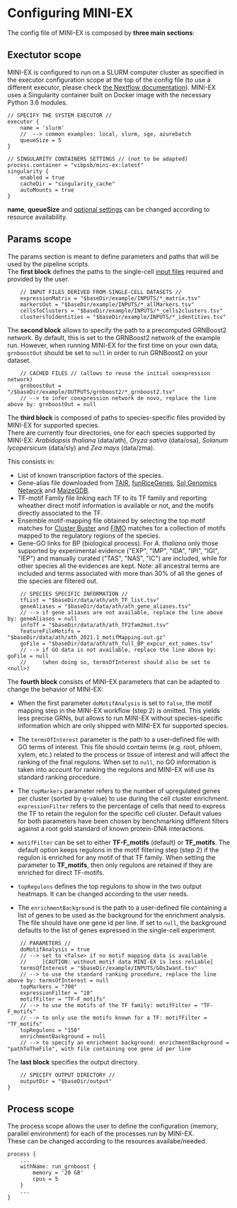 # Configuring MINI-EX

The config file of MINI-EX is composed by **three main sections**:

## **Exectutor scope**
MINI-EX is configured to run on a SLURM computer cluster as specified in the executor configuration scope at the top of the config file (to use a different executor, please check [the Nextflow documentation](https://www.nextflow.io/docs/latest/executor.html)).
MINI-EX uses a Singularity container built on Docker image with the necessary Python 3.6 modules.

```
// SPECIFY THE SYSTEM EXECUTOR //
executor {
    name = 'slurm'
    //  --> common examples: local, slurm, sge, azurebatch
    queueSize = 5
}

// SINGULARITY CONTAINERS SETTINGS // (not to be adapted)
process.container = "vibpsb/mini-ex:latest"
singularity {
    enabled = true
    cacheDir = "singularity_cache"
    autoMounts = true
}
```

**name**, **queueSize** and [optional settings](https://www.nextflow.io/docs/latest/config.html) can be changed according to resource availability. 

## **Params scope**
The params section is meant to define parameters and paths that will be used by the pipeline scripts.  
The **first block** defines the paths to the single-cell [input files](https://github.com/VIB-PSB/MINI-EX/tree/main/example/INPUTS) required and provided by the user. 

```
    // INPUT FILES DERIVED FROM SINGLE-CELL DATASETS //
    expressionMatrix = "$baseDir/example/INPUTS/*_matrix.tsv"
    markersOut = "$baseDir/example/INPUTS/*_allMarkers.tsv"
    cellsToClusters = "$baseDir/example/INPUTS/*_cells2clusters.tsv"
    clustersToIdentities = "$baseDir/example/INPUTS/*_identities.tsv"
```
The **second block** allows to specify the path to a precomputed GRNBoost2 network. By default, this is set to the GRNBoost2 network of the example run. However, when running MINI-EX for the first time on your own data, `grnboostOut` should be set to `null` in order to run GRNBoost2 on your dataset.

```
    // CACHED FILES // (allows to reuse the initial coexpression network)
    grnboostOut = "/$baseDir/example/OUTPUTS/grnboost2/*_grnboost2.tsv"
    // --> to infer coexpression network de novo, replace the line above by: grnboostOut = null
```

The **third block** is composed of paths to species-specific files provided by MINI-EX for supported species.  
There are currently four directories, one for each species supported by MINI-EX: *Arabidopsis thaliana* (data/ath), *Oryza sativa* (data/osa), *Solanum lycopersicum* (data/sly) and *Zea mays* (data/zma).

This consists in:
* List of known transcription factors of the species.
* Gene-alias file downloaded from [TAIR](https://www.arabidopsis.org/download/index-auto.jsp?dir=%2Fdownload_files%2FPublic_Data_Releases%2FTAIR_Data_20140331), [funRiceGenes](https://funricegenes.github.io/), [Sol Genomics Network](https://solgenomics.net/ftp/tomato_genome/annotation/ITAG4.0_release/ITAG4.0_descriptions.txt) and [MaizeGDB](https://www.maizegdb.org/associated_genes?type=all&style=tab).
* TF-motif Family file linking each TF to its TF family and reporting wheather direct motif information is available or not, and the motifs directly associated to the TF.
* Ensemble motif-mapping file obtained by selecting the top motif matches for [Cluster Buster](https://github.com/weng-lab/cluster-buster) and [FIMO](https://meme-suite.org/meme/doc/fimo.html) matches for a collection of motifs mapped to the regulatory regions of the species.
* Gene-GO links for BP (biological process).
For *A. thaliana* only those supported by experimental evidence ("EXP", "IMP", "IDA", "IPI", "IGI", "IEP") and manually curated ("TAS", "NAS", "IC") are included, while for other species all the evidences are kept.
Note: all ancestral terms are included and terms associated with more than 30% of all the genes of the species are filtered out.

```	
    // SPECIES SPECIFIC INFORMATION //
    tfList = "$baseDir/data/ath/ath_TF_list.tsv"
    geneAliases = "$baseDir/data/ath/ath_gene_aliases.tsv"
    // --> if gene aliases are not available, replace the line above by: geneAliases = null 
    infoTf = "$baseDir/data/ath/ath_TF2fam2mot.tsv"
    featureFileMotifs = "$baseDir/data/ath/ath_2021.1_motifMapping.out.gz"
    goFile = "$baseDir/data/ath/ath_full_BP_expcur_ext_names.tsv"
    // --> if GO data is not available, replace the line above by: goFile = null 
    //     (when doing so, termsOfInterest should also be set to <null>)
```
The **fourth block** consists of MINI-EX parameters that can be adapted to change the behavior of MINI-EX:

* When the first parameter `doMotifAnalysis` is set to `false`, the motif mapping step in the MINI-EX workflow (step 2) is omitted. This yields less precise GRNs, but allows to run MINI-EX without species-specific information which are only shipped with MINI-EX for supported species.

* The `termsOfInterest` parameter is the path to a user-defined file with GO terms of interest. This file should contain terms (e.g. root, phloem, xylem, etc.) related to the process or tissue of interest and will affect the ranking of the final regulons. When set to `null`, no GO information is taken into account for ranking the regulons and MINI-EX will use its standard ranking procedure.

* The `topMarkers` parameter refers to the number of upregulated genes per cluster (sorted by q-value) to use during the cell cluster enrichment. `expressionFilter` refers to the percentage of cells that need to express the TF to retain the regulon for the specific cell cluster. Default values for both parameters have been chosen by benchmarking different filters against a root gold standard of known protein-DNA interactions.

* `motifFilter` can be set to either **TF-F_motifs** (default) or **TF_motifs**. The default option keeps regulons in the motif filtering step (step 2) if the regulon is enriched for any motif of that TF family. When setting the parameter to **TF_motifs**, then only regulons are retained if they are enriched for direct TF-motifs.

* `topRegulons` defines the top regulons to show in the two output heatmaps. It can be changed according to the user needs.

* The `enrichmentBackground` is the path to a user-defined file containing a list of genes to be used as the background for the enrichment analysis. The file should have one gene id per line. If set to `null`, the background defaults to the list of genes expressed in the single-cell experiment.

```	
    // PARAMETERS //
    doMotifAnalysis = true 
    // --> set to <false> if no motif mapping data is available 
    //     [CAUTION: without motif data MINI-EX is less reliable]
    termsOfInterest = "$baseDir/example/INPUTS/GOsIwant.tsv"
    // --> to use the standard ranking procedure, replace the line above by: termsOfInterest = null
    topMarkers = "700"
    expressionFilter = "10"
    motifFilter = "TF-F_motifs" 
    // --> to use the motifs of the TF family: motifFilter = "TF-F_motifs"
    // --> to only use the motifs known for a TF: motifFilter =  "TF_motifs"
    topRegulons = "150"
    enrichmentBackground = null
    // --> to specify an enrichment background: enrichmentBackground = "pathToTheFile", with file containing one gene id per line
```

The **last block** specifies the output directory.  

```	
    // SPECIFY OUTPUT DIRECTORY //
    outputDir = "$baseDir/output"
}
```

## **Process scope**
The process scope allows the user to define the configuration (memory, parallel environment) for each of the processes run by MINI-EX.  
These can be changed according to the resources availabe/needed. 
   
```	
process {
    ...
    withName: run_grnboost {
        memory = '20 GB'
        cpus = 5
    }
    ...
}
```
